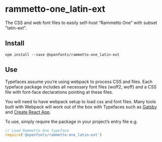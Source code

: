 
# rammetto-one_latin-ext

The CSS and web font files to easily self-host “Rammetto One” with subset "latin-ext".

## Install

`npm install --save @openfonts/rammetto-one_latin-ext`

## Use

Typefaces assume you’re using webpack to process CSS and files. Each typeface
package includes all necessary font files (woff2, woff) and a CSS file with
font-face declarations pointing at these files.

You will need to have webpack setup to load css and font files. Many tools built
with Webpack will work out of the box with Typefaces such as [Gatsby](https://github.com/gatsbyjs/gatsby)
and [Create React App](https://github.com/facebookincubator/create-react-app).

To use, simply require the package in your project’s entry file e.g.

```javascript
// Load Rammetto One typeface
require('@openfonts/rammetto-one_latin-ext')
```

